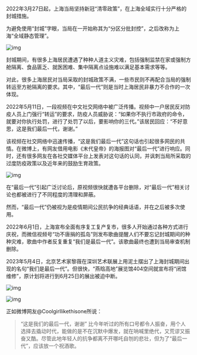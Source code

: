 
2022年3月27日起，上海当局坚持新冠“清零政策”，在上海全域实行十分严格的封城措施。


为避免使用“封城”字眼，当局在一开始称其为“分区分批封控”，之后改称为上海“全域静态管理”。


![img](https://chinadigitaltimes.net/chinese/files/2022/11/166922940637855_P16607327-300x200.png)


封城期间，有很多上海居民遭遇了种种人道主义灾难，包括强制监禁在家或强制方舱隔离、食品匮乏、就医困难、集中隔离点设施难以满足基本需求等等。


对此，很多上海居民对当局采取的封城政策不满，一些市民则不再配合当局的强制转运至方舱隔离的要求。其中，“最后一代”则是当时上海居民非暴力不合作的一次体现。


2022年5月11日，一段视频在中文社交网络中被广泛传播。视频中一户居民反对防疫人员上门强行“转运”的要求，防疫人员威胁说：“如果你不执行市政府的命令，就要对你执行处罚，进行了处罚了以后，要影响你的三代。”该居民回应：“不好意思，这是我们最后一代，谢谢。”


该视频在社交网络中迅速传播，“这是我们最后一代”这句话也引起很多网民的共情。在微博上，有网友借用电影《末代皇帝》的海报图对“最后一代”进行响应。同时，还有很多网友在各社交媒体平台上发表对这句话的认同，并讽刺当局所采取的过度防疫政策以及近年来的鼓励生育政策。


![img](https://chinadigitaltimes.net/chinese/files/2023/11/R-4.jpeg)


在“最后一代”引起广泛讨论后，原视频很快就遭各平台删除，对“最后一代”相关讨论也都被进行了不同程度的清理和屏蔽。


然而，“最后一代”仍被视为是疫情期间公民抗争的经典话语，并在之后被多次使用。


2022年6月1日，上海宣布全面有序复工复产复市，很多人开始通过各种方式进行庆祝，而微信视频号“功不唐捐的孤岛”则发布歌曲提醒人们不要忘记封城期间的种种灾难，歌曲中作者反复重复“我们是最后一代”。该歌曲最终也遭到当局审查机制删除。



2023年5月4日，北京艺术家黎薇在深圳艺术联展上用泥土摆出了上海封城期间出现的名句“我们是最后一代”。但很快，“燕晗高地”展览馆404空间就宣布将“闭馆维修”，原计划将进行到6月25日的展出被迫中断。


![img](https://chinadigitaltimes.net/chinese/files/2023/11/OIP-7.jpeg)


![img](https://chinadigitaltimes.net/chinese/files/2023/11/Fvc821fXoAIDaMi.png)


正如微博网友@Coolgirllikethisone所说：



> 
> “这是我们的最后一代，谢谢” 比今年听过的所有口号都令人振奋，用个人选择去撬动时代，能做的是不在沉默中爆发，就在呐喊里绝代，又荒谬又振奋又酷。尽管此地年轻人的抗争都离不开哪吒自刎的悲壮，但为了“最后一代”，应该放一个祝酒歌。
> 
> 
> 

